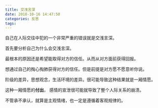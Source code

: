 ```yaml
---
title: 交浅言深
date: 2018-10-16 14:47:50
categories: 反思
tags:
---
```


自己在人际交往中犯的一个非常严重的错误就是交浅言深。

首先要分析自己为什么会交浅言深。

最根本的原因还是希望能取得对方的信任。从而从对方面前获得回报。

想通过自己的掏心掏肺获得对方的信任。但是前提是对方愿不愿意听你说。

阶级的差异，思想观念，生活环境的差异。很可能导致这种结果就是一厢情愿。

这种一厢情愿的**付出**， 感情的宣泄很可能就导致了整个人际关系的崩溃。

不管承不承认，就算是主观情绪，也一定是遵循着客观规律的。




